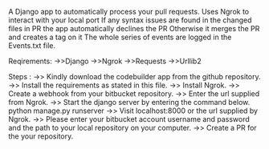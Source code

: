 A Django app to automatically process your pull requests.
Uses Ngrok to interact with your local port
If any syntax issues are found in the changed files in PR the app automatically declines the PR
Otherwise it merges the PR and creates a tag on it
The whole series of events are logged in the Events.txt file.

Reqirements:
->>Django
->>Ngrok
->>Requests
->>Urllib2

Steps :
->> Kindly download the codebuilder app from the github repository.
->> Install the requirements as stated in this file.
->> Install Ngrok.
->> Create a webhook from your bitbucket repository.
->> Enter the url supplied from Ngrok.
->> Start the django server by entering the command below. 
python manage.py runserver
->> Visit localhost:8000 or the url supplied by Ngrok.
->> Please enter your bitbucket account username and password and the path to your local repository on your computer. 
->> Create a PR for the your repository. 
